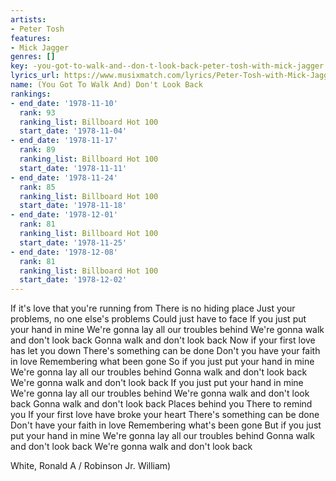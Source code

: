 ```yaml
---
artists:
- Peter Tosh
features:
- Mick Jagger
genres: []
key: -you-got-to-walk-and--don-t-look-back-peter-tosh-with-mick-jagger
lyrics_url: https://www.musixmatch.com/lyrics/Peter-Tosh-with-Mick-Jagger/You-Gotta-Walk-And-Don-t-Look-Back
name: (You Got To Walk And) Don't Look Back
rankings:
- end_date: '1978-11-10'
  rank: 93
  ranking_list: Billboard Hot 100
  start_date: '1978-11-04'
- end_date: '1978-11-17'
  rank: 89
  ranking_list: Billboard Hot 100
  start_date: '1978-11-11'
- end_date: '1978-11-24'
  rank: 85
  ranking_list: Billboard Hot 100
  start_date: '1978-11-18'
- end_date: '1978-12-01'
  rank: 81
  ranking_list: Billboard Hot 100
  start_date: '1978-11-25'
- end_date: '1978-12-08'
  rank: 81
  ranking_list: Billboard Hot 100
  start_date: '1978-12-02'
---
```

If it's love that you're running from
There is no hiding place
Just your problems, no one else's problems
Could just have to face
If you just put your hand in mine
We're gonna lay all our troubles behind
We're gonna walk and don't look back
Gonna walk and don't look back
Now if your first love has let you down
There's something can be done
Don't you have your faith in love
Remembering what been gone
So if you just put your hand in mine
We're gonna lay all our troubles behind
Gonna walk and don't look back
We're gonna walk and don't look back
If you just put your hand in mine
We're gonna lay all our troubles behind
We're gonna walk and don't look back
Gonna walk and don't look back
Places behind you
There to remind you
If your first love have broke your heart
There's something can be done
Don't have your faith in love
Remembering what's been gone
But if you just put your hand in mine
We're gonna lay all our troubles behind
Gonna walk and don't look back
We're gonna walk and don't look back

White, Ronald A / Robinson Jr.
William)

